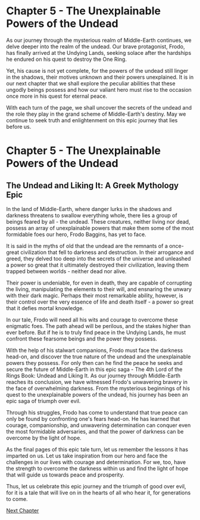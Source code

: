 # Chapter 5 - The Unexplainable Powers of the Undead

As our journey through the mysterious realm of Middle-Earth continues, we delve deeper into the realm of the undead. Our brave protagonist, Frodo, has finally arrived at the Undying Lands, seeking solace after the hardships he endured on his quest to destroy the One Ring.

Yet, his cause is not yet complete, for the powers of the undead still linger in the shadows, their motives unknown and their powers unexplained. It is in our next chapter that we shall explore the peculiar abilities that these ungodly beings possess and how our valiant hero must rise to the occasion once more in his quest for eternal peace.

With each turn of the page, we shall uncover the secrets of the undead and the role they play in the grand scheme of Middle-Earth's destiny. May we continue to seek truth and enlightenment on this epic journey that lies before us.
# Chapter 5 - The Unexplainable Powers of the Undead

## The Undead and Liking It: A Greek Mythology Epic

In the land of Middle-Earth, where danger lurks in the shadows and darkness threatens to swallow everything whole, there lies a group of beings feared by all - the undead. These creatures, neither living nor dead, possess an array of unexplainable powers that make them some of the most formidable foes our hero, Frodo Baggins, has yet to face.

It is said in the myths of old that the undead are the remnants of a once-great civilization that fell to darkness and destruction. In their arrogance and greed, they delved too deep into the secrets of the universe and unleashed a power so great that it ultimately destroyed their civilization, leaving them trapped between worlds - neither dead nor alive.

Their power is undeniable, for even in death, they are capable of corrupting the living, manipulating the elements to their will, and ensnaring the unwary with their dark magic. Perhaps their most remarkable ability, however, is their control over the very essence of life and death itself - a power so great that it defies mortal knowledge.

In our tale, Frodo will need all his wits and courage to overcome these enigmatic foes. The path ahead will be perilous, and the stakes higher than ever before. But if he is to truly find peace in the Undying Lands, he must confront these fearsome beings and the power they possess.

With the help of his stalwart companions, Frodo must face the darkness head-on, and discover the true nature of the undead and the unexplainable powers they possess. For only then can he find the peace he seeks and secure the future of Middle-Earth in this epic saga - The 4th Lord of the Rings Book: Undead and Liking It.
As our journey through Middle-Earth reaches its conclusion, we have witnessed Frodo's unwavering bravery in the face of overwhelming darkness. From the mysterious beginnings of his quest to the unexplainable powers of the undead, his journey has been an epic saga of triumph over evil.

Through his struggles, Frodo has come to understand that true peace can only be found by confronting one's fears head-on. He has learned that courage, companionship, and unwavering determination can conquer even the most formidable adversaries, and that the power of darkness can be overcome by the light of hope.

As the final pages of this epic tale turn, let us remember the lessons it has imparted on us. Let us take inspiration from our hero and face the challenges in our lives with courage and determination. For we, too, have the strength to overcome the darkness within us and find the light of hope that will guide us towards peace and prosperity.

Thus, let us celebrate this epic journey and the triumph of good over evil, for it is a tale that will live on in the hearts of all who hear it, for generations to come.


[Next Chapter](06_Chapter06.md)